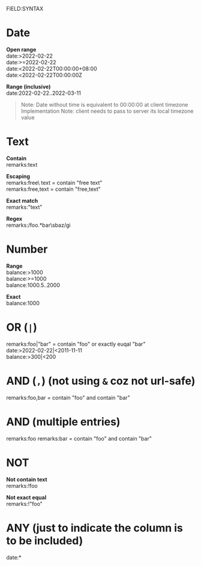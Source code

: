 FIELD:SYNTAX

# Date

**Open range**  
date:>2022-02-22  
date:>=2022-02-22  
date:<2022-02-22T00:00:00+08:00  
date:<2022-02-22T00:00:00Z  

**Range (inclusive)**  
date:2022-02-22..2022-03-11  

> Note: Date without time is equivalent to 00:00:00 at client timezone  
> Implementation Note: client needs to pass to server its local timezone value

# Text

**Contain**  
remarks:text  

**Escaping**  
remarks:free\ text = contain "free text"  
remarks:free\,text = contain "free,text"  

**Exact match**  
remarks:"text"  

**Regex**  
remarks:/foo.*bar\sbaz/gi  

# Number

**Range**  
balance:>1000  
balance:>=1000  
balance:1000.5..2000  

**Exact**  
balance:1000  

# OR (`|`)

remarks:foo|"bar" = contain "foo" or exactly euqal "bar"  
date:>2022-02-22|<2011-11-11  
balance:>300|<200  

# AND (`,`) (not using `&` coz not url-safe)

remarks:foo,bar = contain "foo" and contain "bar"

# AND (multiple entries)

remarks:foo remarks:bar = contain "foo" and contain "bar"

# NOT

**Not contain text**  
remarks:!foo  

**Not exact equal**  
remarks:!"foo"  

# ANY (just to indicate the column is to be included)

date:*
